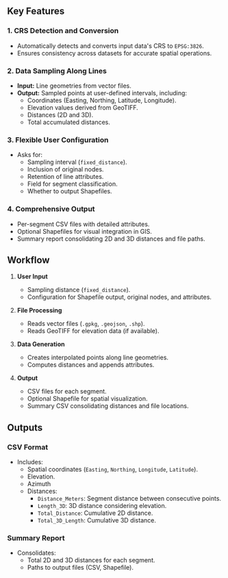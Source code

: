 ## Key Features

### 1. **CRS Detection and Conversion**
- Automatically detects and converts input data's CRS to `EPSG:3826`.
- Ensures consistency across datasets for accurate spatial operations.

### 2. **Data Sampling Along Lines**
- **Input:** Line geometries from vector files.
- **Output:** Sampled points at user-defined intervals, including:
  - Coordinates (Easting, Northing, Latitude, Longitude).
  - Elevation values derived from GeoTIFF.
  - Distances (2D and 3D).
  - Total accumulated distances.

### 3. **Flexible User Configuration**
- Asks for:
  - Sampling interval (`fixed_distance`).
  - Inclusion of original nodes.
  - Retention of line attributes.
  - Field for segment classification.
  - Whether to output Shapefiles.

### 4. **Comprehensive Output**
- Per-segment CSV files with detailed attributes.
- Optional Shapefiles for visual integration in GIS.
- Summary report consolidating 2D and 3D distances and file paths.


## Workflow

1. **User Input**
   - Sampling distance (`fixed_distance`).
   - Configuration for Shapefile output, original nodes, and attributes.

2. **File Processing**
   - Reads vector files (`.gpkg`, `.geojson`, `.shp`).
   - Reads GeoTIFF for elevation data (if available).

3. **Data Generation**
   - Creates interpolated points along line geometries.
   - Computes distances and appends attributes.

4. **Output**
   - CSV files for each segment.
   - Optional Shapefile for spatial visualization.
   - Summary CSV consolidating distances and file locations.


## Outputs

### CSV Format
- Includes:
  - Spatial coordinates (`Easting`, `Northing`, `Longitude`, `Latitude`).
  - Elevation.
  - Azimuth
  - Distances:
    - `Distance_Meters`: Segment distance between consecutive points.
    - `Length_3D`: 3D distance considering elevation.
    - `Total_Distance`: Cumulative 2D distance.
    - `Total_3D_Length`: Cumulative 3D distance.


### Summary Report
- Consolidates:
  - Total 2D and 3D distances for each segment.
  - Paths to output files (CSV, Shapefile).

